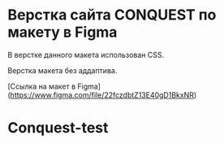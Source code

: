 # Верстка сайта CONQUEST по макету в Figma

В верстке данного макета использован CSS.

Верстка макета без аддаптива.

[Ссылка на макет в Figma] (https://www.figma.com/file/22fczdbtZ13E40gD1BkxNR)
# Conquest-test
